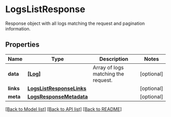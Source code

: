 # LogsListResponse

Response object with all logs matching the request and pagination information.

## Properties
Name | Type | Description | Notes
------------ | ------------- | ------------- | -------------
**data** | [**[Log]**](Log.md) | Array of logs matching the request. | [optional] 
**links** | [**LogsListResponseLinks**](LogsListResponseLinks.md) |  | [optional] 
**meta** | [**LogsResponseMetadata**](LogsResponseMetadata.md) |  | [optional] 

[[Back to Model list]](README.md#documentation-for-models) [[Back to API list]](README.md#documentation-for-api-endpoints) [[Back to README]](README.md)


